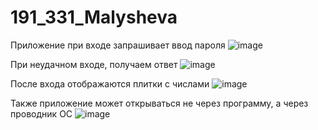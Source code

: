 # 191_331_Malysheva

Приложение при входе запрашивает ввод пароля
![image](https://user-images.githubusercontent.com/54934689/175776101-ef1f493a-8b16-4fec-9dea-ec8a680ad3d3.png)

При неудачном входе, получаем ответ
![image](https://user-images.githubusercontent.com/54934689/175776165-eb896e08-1db3-4174-8527-69971c48af02.png)

После входа отображаются плитки с числами
![image](https://user-images.githubusercontent.com/54934689/175776138-edd26e37-c57c-45d8-841b-5508afc55ef3.png)

Также приложение может открываться не через программу, а через проводник ОС
![image](https://user-images.githubusercontent.com/54934689/175776274-af8a34b5-93af-47cf-9dd2-69a01cedec52.png)


